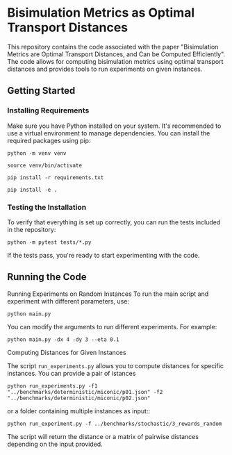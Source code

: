 # Bisimulation Metrics as Optimal Transport Distances

This repository contains the code associated with the paper "Bisimulation Metrics are Optimal Transport Distances, and Can be Computed Efficiently". The code allows for computing bisimulation metrics using optimal transport distances and provides tools to run experiments on given instances.

## Getting Started


### Installing Requirements
Make sure you have Python installed on your system. It's recommended to use a virtual environment to manage dependencies. You can install the required packages using pip:

`python -m venv venv`

`source venv/bin/activate`

`pip install -r requirements.txt`

`pip install -e .`

### Testing the Installation
To verify that everything is set up correctly, you can run the tests included in the repository:

`python -m pytest tests/*.py`

If the tests pass, you're ready to start experimenting with the code.

## Running the Code
Running Experiments on Random Instances
To run the main script and experiment with different parameters, use:

`python main.py`

You can modify the arguments to run different experiments. For example:

`python main.py -dx 4 -dy 3 --eta 0.1`

Computing Distances for Given Instances

The script `run_experiments.py` allows you to compute distances for specific instances. You can provide a pair of istances 

`python run_experiments.py -f1 "../benchmarks/deterministic/miconic/p01.json" -f2 "../benchmarks/deterministic/miconic/p02.json"`

or a folder containing multiple instances as input::

`python run_experiment.py -f ../benchmarks/stochastic/3_rewards_random`

The script will return the distance or a matrix of pairwise distances depending on the input provided.
